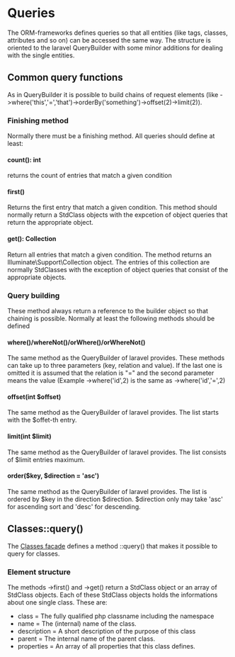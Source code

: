 # Queries

The ORM-frameworks defines queries so that all entities (like tags, classes, attributes and so on) can be accessed the same way. The structure is oriented to the laravel QueryBuilder with some minor additions for dealing with the single entities.

## Common query functions
As in QueryBuilder it is possible to build chains of request elements (like ->where('this','=','that')->orderBy('something')->offset(2)->limit(2)). 
### Finishing method
Normally there must be a finishing method. All queries should define at least:
#### count(): int
returns the count of entries that match a given condition

#### first()
Returns the first entry that match a given condition. This method should normally return a StdClass objects with the expcetion of object queries that return the appropriate object.

#### get(): Collection
Return all entries that match a given condition. The method returns an Illuminate\Support\Collection object. The entries of this collection are normally StdClasses with the exception of object queries that consist of the appropriate objects.

### Query building
These method always return a reference to the builder object so that chaining is possible. Normally at least the following methods should be defined
#### where()/whereNot()/orWhere()/orWhereNot()
The same method as the QueryBuilder of laravel provides. These methods can take up to three parameters (key, relation and value). If the last one is omitted it is assumed that the relation is "=" and the second parameter means the value (Example ->where('id',2) is the same as ->where('id','=',2)

#### offset(int $offset)
The same method as the QueryBuilder of laravel provides. The list starts with the $offet-th entry.

#### limit(int $limit)
The same method as the QueryBuilder of laravel provides. The list consists of $limit entries maximum.

#### order($key, $direction = 'asc')
The same method as the QueryBuilder of laravel provides. The list is ordered by $key in the direction $direction. $direction only may take 'asc' for ascending sort and 'desc' for descending. 

## Classes::query()
The [Classes facade](doc/md/CLASSES.md) defines a method ::query() that makes it possible to query for classes. 
### Element structure
The methods ->first() and ->get() return a StdClass object or an array of StdClass objects. Each of these StdClass objects holds the informations about one single class. These are:
- class = The fully qualified php classname including the namespace
- name = The (internal) name of the class.
- description = A short description of the purpose of this class
- parent = The internal name of the parent class. 
- properties = An array of all properties that this class defines.


